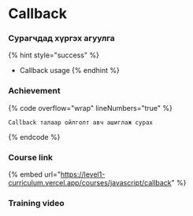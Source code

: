 # Callback

### Сурагчдад хүргэх агуулга

{% hint style="success" %}
* Callback usage
{% endhint %}

### Achievement

{% code overflow="wrap" lineNumbers="true" %}
```
Callback талаар ойлголт авч ашиглаж сурах
```
{% endcode %}

### Course link

{% embed url="https://level1-curriculum.vercel.app/courses/javascript/callback" %}

### Training video
